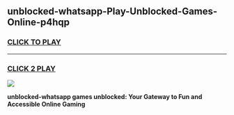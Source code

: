 
## unblocked-whatsapp-Play-Unblocked-Games-Online-p4hqp
<h3>
<a href="https://premium76.site?title=unblocked-whatsapp&ref=25A">CLICK TO PLAY</a></h3>
<hr>

<h3>
<a href="https://premium76.site?title=unblocked-whatsapp&ref=25A">CLICK 2 PLAY</a>
  
</h3>

<a href="https://premium76.site?title=unblocked-whatsapp&ref=25A"><img src="https://clearcache.store/games.png"></a>


**unblocked-whatsapp games unblocked: Your Gateway to Fun and Accessible Online Gaming**

